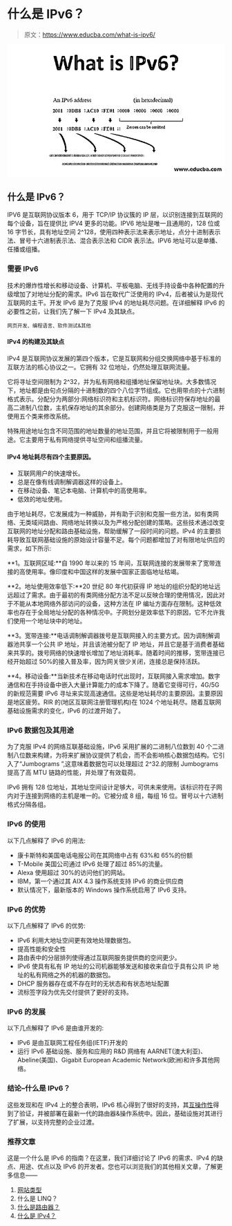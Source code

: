 # 什么是 IPv6？

> 原文：<https://www.educba.com/what-is-ipv6/>

![What is IPv6](img/52993c6cbc998d256dbb0bdf3c0df60c.png)



## 什么是 IPv6？

IPV6 是互联网协议版本 6，用于 TCP/IP 协议簇的 IP 层，以识别连接到互联网的每个设备，旨在提供比 IPV4 更多的功能。IPV6 地址是唯一且通用的，128 位或 16 字节长，具有地址空间 2^128，使用四种表示法来表示地址，点分十进制表示法、冒号十六进制表示法、混合表示法和 CIDR 表示法。IPV6 地址可以是单播、任播或组播。

### 需要 IPv6

技术的爆炸性增长和移动设备、计算机、平板电脑、无线手持设备中各种配置的升级增加了对地址分配的需求。IPv6 旨在取代广泛使用的 IPv4，后者被认为是现代互联网的主干。开发 IPv6 是为了克服 IPv4 的地址耗尽问题。在详细解释 IPv6 的必要性之前，让我们先了解一下 IPv4 及其缺点。

<small>网页开发、编程语言、软件测试&其他</small>

#### IPv4 的构建及其缺点

IPv4 是互联网协议发展的第四个版本，它是互联网和分组交换网络中基于标准的互联方法的核心协议之一。它拥有 32 位地址，仍然处理互联网流量。

它将寻址空间限制为 2^32，并为私有网络和组播地址保留地址块。大多数情况下，地址都是由句点分隔的十进制数的四个八位字节组成。它也用带点的十六进制格式表示。分配分为两部分:网络标识符和主机标识符。网络标识符保存地址的最高二进制八位数，主机保存地址的其余部分。创建网络类是为了克服这一限制，并使用五个类来修改系统。

特殊用途地址包含不同范围的地址数量的地址范围，并且它将被限制用于一般用途。它主要用于私有网络提供寻址空间和组播流量。

#### IPv4 地址耗尽有四个主要原因。

*   互联网用户的快速增长。
*   总是在像有线调制解调器这样的设备上。
*   在移动设备、笔记本电脑、计算机中的高使用率。
*   低效的地址使用。

由于地址耗尽，它发展成为一种威胁，并有助于识别和克服一些方法，如有类网络、无类域间路由、网络地址转换以及为严格分配创建的策略。这些技术通过改变互联网的地址分配和路由基础设施，帮助缓解了一段时间的问题。IPv4 的主要损耗导致互联网基础设施的原始设计容量不足。每个问题都增加了对有限地址供应的需求，如下所示:

**1。互联网区域:**自 1990 年以来的 15 年间，互联网连接的发展带来了宽带连接的高使用率。像印度和中国这样的发展中国家正面临地址枯竭。

**2。地址使用效率低下:**20 世纪 80 年代初获得 IP 地址的组织分配的地址远远超过了需求。由于最初的有类网络分配方法不足以反映合理的使用情况，因此对于不能从本地网络外部访问的设备，这种方法在 IP 编址方面存在限制。这种低效率也存在于全局地址分配的各种情况中。子网划分是效率低下的原因，它不允许我们使用一个地址块中的地址。

**3。宽带连接:**电话调制解调器拨号是互联网接入的主要方式。因为调制解调器池共享一个公共 IP 地址，并且该池被分配了 IP 地址，并且它是基于消费者基础来共享的。拨号网络的快速增长增加了地址消耗率。随着时间的推移，宽带连接已经开始超过 50%的接入普及率，因为网关很少关闭，连接总是保持活跃。

**4。移动设备:**当新技术在移动电话时代出现时，互联网接入需求增加。数字通信和在手持设备中嵌入大量计算能力的成本下降了。随着它变得可行，4G/5G 的新规范需要 IPv6 寻址来实现高速通信。这些是地址耗尽的主要原因。主要原因是地区疲劳。RIR 的(地区互联网注册管理机构)在 1024 个地址耗尽。随着互联网基础设施需求的变化，IPv6 的过渡开始了。

### IPv6 数据包及其用途

为了克服 IPv4 的网络互联基础设施，IPv6 采用扩展的二进制八位数到 40 个二进制八位数来构建，为将来扩展协议提供了机会，而不会影响核心数据包结构。它引入了“Jumbograms ”,这意味着数据包可以处理超过 2^32.的限制 Jumbograms 提高了高 MTU 链路的性能，并处理了有效载荷。

IPv6 拥有 128 位地址，其地址空间设计足够大，可供未来使用。该标识符在子网内对于连接到网络的主机是唯一的。它被分成 8 组，每组 16 位。冒号以十六进制格式分隔各组。

### IPv6 的使用

以下几点解释了 IPv6 的用法:

*   康卡斯特和美国电话电报公司在其网络中占有 63%和 65%的份额
*   T-Mobile 美国公司通过 IPv6 处理了超过 85%的流量。
*   Alexa 使用超过 30%的访问他们的网站。
*   IBM，第一个通过其 AIX 4.3 操作系统支持 IPv6 的商业供应商
*   默认情况下，最新版本的 Windows 操作系统启用了 IPv6 支持。

### IPv6 的优势

以下几点解释了 IPv6 的优势:

*   IPv6 利用大地址空间更有效地处理数据包。
*   提高性能和安全性
*   路由表中的分层排列使得通过互联网服务提供商的空间更少。
*   IPv6 使具有私有 IP 地址的公司机器能够发送和接收来自位于具有公共 IP 地址的私有网络之外的机器的数据包。
*   DHCP 服务器存在或不存在时的无状态和有状态地址配置
*   流标签字段为优先交付提供了更好的支持。

### IPv6 的发展

以下几点解释了 IPv6 是由谁开发的:

*   IPv6 是由互联网工程任务组(IETF)开发的
*   运行 IPv6 基础设施、服务和应用的 R&D 网络有 AARNET(澳大利亚)、Abeline(美国)、Gigabit European Academic Network(欧洲)和许多其他网络。

### 结论–什么是 IPv6？

这些发现和在 IPv4 上的整合表明，IPv6 核心得到了很好的支持，其[互操作性](https://www.educba.com/interoperability-testing/)得到了验证，并被部署在最新一代的路由器&操作系统中。因此，基础设施对其进行了扩展，以支持完整的企业过渡。

### 推荐文章

这是一个什么是 IPv6 的指南？在这里，我们详细讨论了 IPv6 的需求、IPv4 的缺点、用途、优点以及 IPv6 的开发者。您也可以浏览我们的其他相关文章，了解更多信息——

1.  [网站类型](https://www.educba.com/types-of-websites/)
2.  什么是 LINQ？
3.  [什么是路由器？](https://www.educba.com/what-is-router/)
4.  [什么是 IPv4？](https://www.educba.com/what-is-ipv4/)





